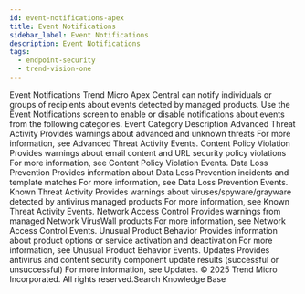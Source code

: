 ```yaml
---
id: event-notifications-apex
title: Event Notifications
sidebar_label: Event Notifications
description: Event Notifications
tags:
  - endpoint-security
  - trend-vision-one
---
```


 Event Notifications Trend Micro Apex Central can notify individuals or groups of recipients about events detected by managed products. Use the Event Notifications screen to enable or disable notifications about events from the following categories. Event Category Description Advanced Threat Activity Provides warnings about advanced and unknown threats For more information, see Advanced Threat Activity Events. Content Policy Violation Provides warnings about email content and URL security policy violations For more information, see Content Policy Violation Events. Data Loss Prevention Provides information about Data Loss Prevention incidents and template matches For more information, see Data Loss Prevention Events. Known Threat Activity Provides warnings about viruses/spyware/grayware detected by antivirus managed products For more information, see Known Threat Activity Events. Network Access Control Provides warnings from managed Network VirusWall products For more information, see Network Access Control Events. Unusual Product Behavior Provides information about product options or service activation and deactivation For more information, see Unusual Product Behavior Events. Updates Provides antivirus and content security component update results (successful or unsuccessful) For more information, see Updates. © 2025 Trend Micro Incorporated. All rights reserved.Search Knowledge Base
